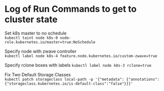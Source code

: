 # Log of Run Commands to get to cluster state
Set k8s master to no schedule  
`kubectl taint node k8s-0 node-role.kubernetes.io/master=true:NoSchedule`

Specify node with zwave controller  
`kubectl label node k8s-4 feature.node.kubernetes.io/custom-zwave=true`

Specify rclone boxes with labels
`kubectl label node k8s-3 rclone=true`

Fix Two Default Storage Classes  
`kubectl patch storageclass local-path -p '{"metadata": {"annotations":{"storageclass.kubernetes.io/is-default-class":"false"}}}'`
